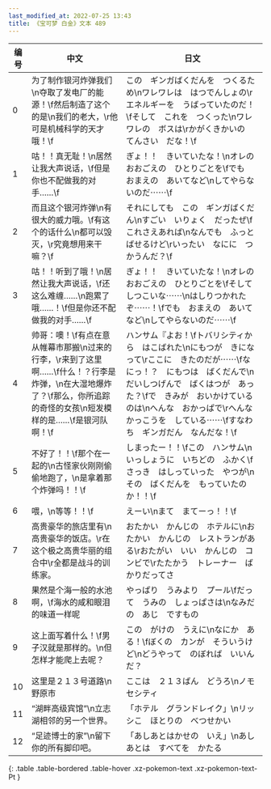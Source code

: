 ```yaml
---
last_modified_at: 2022-07-25 13:43
title: 《宝可梦 白金》文本 489
---
```

| 编号 | 中文 | 日文 |
| ---- | ---- | ---- |
| 0 | 为了制作银河炸弹我们\n夺取了发电厂的能源！\f然后制造了这个的是\n我们的老大，\r他可是机械科学的天才哦！\f | この　ギンガばくだんを　つくるため\nワレワレは　はつでんしょの\rエネルギーを　うばっていたのだ！\fそして　これを　つくった\nワレワレの　ボスは\rかがくきかいの　てんさい　だな！\f |
| 1 | 咕！！真无耻！\n居然让我大声说话，\f但是你也不配做我的对手……\f | ぎょ！！　きいていたな！\nオレの　おおごえの　ひとりごとを\fでも　おまえの　あいてなど\nしてやらないのだ⋯⋯\f |
| 2 | 而且这个银河炸弹\n有很大的威力哦。\f有这个的话什么\n都可以毁灭，\r究竟想用来干嘛？\f | それにしても　この　ギンガばくだん\nすごい　いりょく　だったぜ\fこれさえあれば\nなんでも　ふっとばせるけど\rいったい　なにに　つかうんだ？\f |
| 3 | 咕！！听到了哦！\n居然让我大声说话，\f还这么难缠……\n跑累了哦……！\f但是你还不配做我的对手……\f | ぎょ！！　きいていたな！\nオレの　おおごえの　ひとりごとを\fそして　しつこいな⋯⋯\nはしりつかれたぞ⋯⋯！\fでも　おまえの　あいてなど\nしてやらないのだ⋯⋯\f |
| 4 | 帅哥：噢！\f有点在意从帷幕市那搬\n过来的行李，\r来到了这里啊……\f什么！？行李是炸弹，\n在大湿地爆炸了？\f那么，你所追踪的奇怪的女孩\n短发模样的是……\f是银河队啊！\f | ハンサム『よお！\fトバリシティから　はこばれた\nにもつが　きになって\rここに　きたのだが⋯⋯\fなにっ！？　にもつは　ばくだんで\nだいしつげんで　ばくはつが　あった？\fで　きみが　おいかけているのは\nへんな　おかっぱで\rへんな　かっこうを　している⋯⋯\fすなわち　ギンガだん　なんだな！\f |
| 5 | 不好了！！\f那个在一起的\n古怪家伙刚刚偷偷地跑了，\n是拿着那个炸弹吗！！\f | しまったー！！\fこの　ハンサム\nいっしょうに　いちどの　ふかく\fさっき　はしっていった　やつが\nその　ばくだんを　もっていたのか！！\f |
| 6 | 喂，\n等等！！\f | えーい\nまて　まてーっ！！\f |
| 7 | 高贵豪华的旅店里有\n高贵豪华的饭店。\r在这个极之高贵华丽的组合中\r全都是战斗的训练家。 | おたかい　かんじの　ホテルに\nおたかい　かんじの　レストランがある\rおたがい　いい　かんじの　コンビで\rたたかう　トレーナー　ばかりだってさ |
| 8 | 果然是个海一般的水池啊，\f海水的咸和眼泪的味道一样呢 | やっぱり　うみより　プール\fだって　うみの　しょっぱさは\nなみだの　あじ　ですもの |
| 9 | 这上面写着什么！\f男子汉就是那样的。\n但怎样才能爬上去呢？ | この　がけの　うえに\nなにか　ある！\fぼくの　カンが　そういうけど\nどうやって　のぼれば　いいんだ？ |
| 10 | 这里是２１３号道路\n野原市 | ここは　２１３ばん　どうろ\nノモセシティ |
| 11 | “湖畔高级宾馆”\n立志湖相邻的另一个世界。 | 「ホテル　グランドレイク」\nリッシこ　ほとりの　べつせかい |
| 12 | “足迹博士的家”\n留下你的所有脚印吧。 | 「あしあとはかせの　いえ」\nあしあとは　すべてを　かたる |
{: .table .table-bordered .table-hover .xz-pokemon-text .xz-pokemon-text-Pt }